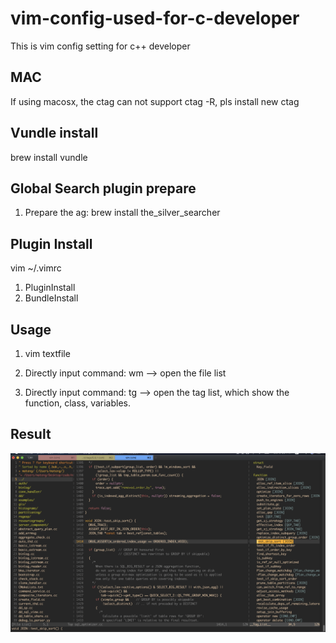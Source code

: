 # vim-config-used-for-c-developer
This is vim config setting for c++ developer

## MAC
If using macosx, the ctag can not support ctag -R, pls install new ctag

## Vundle install

brew install vundle

## Global Search plugin prepare
1. Prepare the ag:
brew install the_silver_searcher

## Plugin Install

vim ~/.vimrc

1. PluginInstall
2. BundleInstall

## Usage
1. vim textfile

2. Directly input command: wm --> open the file list
3. Directly input command: tg --> open the tag list, which show the function, class, variables.


## Result

![](https://github.com/mateng0915/photo_library/blob/master/Screen%20Shot%202020-06-20%20at%203.29.39%20PM.png)
